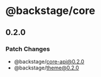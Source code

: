 # @backstage/core

## 0.2.0
### Patch Changes

  - @backstage/core-api@0.2.0
  - @backstage/theme@0.2.0
